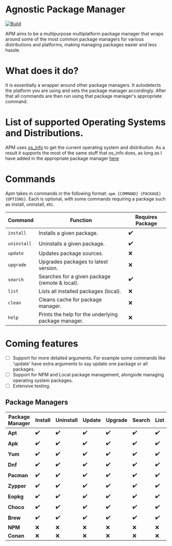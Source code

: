 # Agnostic Package Manager
[![Build](https://github.com/james-d12/Apm/actions/workflows/ci.yml/badge.svg?branch=master)](https://github.com/james-d12/Apm/actions/workflows/ci.yml)

APM aims to be a multipurpose multiplatform package manager that wraps around some of the most common package managers for various distributions and platforms, making managing packages easier and less hassle.

# What does it do?
It is essentially a wrapper around other package managers. It autodetects the platform you are using and sets the package manager accordingly. After that all commands are then run using that package manager's appropriate command.


# List of supported Operating Systems and Distributions.
APM uses [os_info](https://github.com/stanislav-tkach/os_info) to get the current operating system and distribution. As a result it supports the most of the same stuff that os_info does, as long as I have added in the appropriate package manager [here](https://github.com/james-d12/Apm/tree/master/src/apm/managers)

# Commands

Apm takes in commands in the following format: ```apm {COMMAND} {PACKAGE} {OPTIONS}```. Each is optional, with some commands requiring a package such as install, uninstall, etc.

| Command          | Function                        | Requires Package  |
| ---------------- | ------------------------------- | ----------------- |
| ```install```    | Installs a given package.       | ✔️ |
| ```uninstall```  | Uninstalls a given package.     | ✔️ |
| ```update```     | Updates package sources.        | ❌|
| ```upgrade```     | Upgrades packages to latest version. |❌| 
| ```search```     | Searches for a given package (remote & local). | ✔️ |
| ```list```     | Lists all installed packages (local). |❌|
| ```clean```     | Cleans cache for package manager. |❌|
| ```help```     | Prints the help for the underlying package manager. |❌|

# Coming features

- [ ] Support for more detailed arguments. For example some commands like 'update' have extra arguments to say update one package or all packages. 
- [ ] Support for NPM and Local package management, alongside managing operating system packages.
- [ ] Extensive testing.

## Package Managers

| Package Manager  | Install | Uninstall | Update | Upgrade | Search | List |
| ---------------- | ---- | --- | --- | --- | --- | --- |
| **Apt**          | ✔️  | ✔️  | ✔️  | ✔️ | ✔️ | ✔️  |
| **Apk**          | ✔️  | ✔️  | ✔️  | ✔️ | ✔️ | ✔️  |
| **Yum**          | ✔️  | ✔️  | ✔️  | ✔️ | ✔️ | ✔️  |
| **Dnf**          | ✔️  | ✔️  | ✔️  | ✔️ | ✔️ | ✔️  |
| **Pacman**       | ✔️  | ✔️  | ✔️  | ✔️ | ✔️ | ✔️  |
| **Zypper**       | ✔️  | ✔️  | ✔️  | ✔️ | ✔️ | ✔️  |
| **Eopkg**        | ✔️  | ✔️  | ✔️  | ✔️ | ✔️ | ✔️  |
| **Choco**        | ✔️  | ✔️  | ✔️  | ✔️ | ✔️ | ✔️  |
| **Brew**         | ✔️  | ✔️  | ✔️  | ✔️ | ✔️ | ✔️  | 
| **NPM**          | ❌  | ❌  | ❌  | ❌ | ❌ | ❌  | 
| **Conan**        | ❌  | ❌  | ❌  | ❌ | ❌ | ❌  | 
